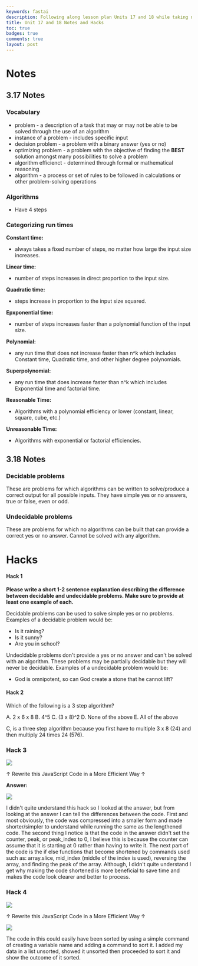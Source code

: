 ```yaml
---
keywords: fastai
description: Following along lesson plan Units 17 and 18 while taking notes and doing the Hacks.
title: Unit 17 and 18 Notes and Hacks
toc: true 
badges: true
comments: true
layout: post
---
```


# Notes

## 3.17 Notes

### Vocabulary

- problem - a description of a task that may or may not be able to be solved through the use of an algorithm
- instance of a problem - includes specific input
- decision problem - a problem with a binary answer (yes or no)
- optimizing problem - a problem with the objective of finding the **BEST** solution amongst many possibilities to solve a problem
- algorithm efficienct - determined through formal or mathematical reasoning
- algorithm - a process or set of rules to be followed in calculations or other problem-solving operations

### Algorithms

- Have 4 steps

### Categorizing run times

**Constant time:**
- always takes a fixed number of steps, no matter how large the input size increases.

**Linear time:**
- number of steps increases in direct proportion to the input size.

**Quadratic time:**
- steps increase in proportion to the input size squared.

**Epxponential time:**
- number of steps increases faster than a polynomial function of the input size.

**Polynomial:**
- any run time that does not increase faster than n^k which includes Constant time, Quadratic time, and other higher degree polynomials.

**Superpolynomial:**
- any run time that does increase faster than n^k which includes Exponential time and factorial time.

**Reasonable Time:**
- Algorithms with a polynomial efficiency or lower (constant, linear, square, cube, etc.)

**Unreasonable Time:**
- Algorithms with exponential or factorial efficiencies.

## 3.18 Notes

### Decidable problems

These are problems for which algorithms can be written to solve/produce a correct output for all possible inputs. They have simple yes or no answers, true or false, even or odd.

### Undecidable problems

These are problems for which no algorithms can be built that can provide a correct yes or no answer. Cannot be solved with any algorithm. 

# Hacks

#### Hack 1

**Please write a short 1-2 sentence explanation describing the difference between decidable and undecidable problems. Make sure to provide at least one example of each.**

Decidable problems can be used to solve simple yes or no problems. Examples of a decidable problem would be: 
- Is it raining?
- Is it sunny?
- Are you in school?

Undecidable problems don't provide a yes or no answer and can't be solved with an algorithm. These problems may be partially decidable but they will never be decidable. Examples of a undecidable problem would be: 
- God is omnipotent, so can God create a stone that he cannot lift?

#### Hack 2 

Which of the following is a 3 step algorithm?

A. 2 x 6 x 8
B. 4^5
C. (3 x 8)^2
D. None of the above
E. All of the above

C, is a three step algorithm because you first have to multiple 3 x 8 (24) and then multiply 24 times 24 (576).

### Hack 3

![]({{site.baseurl}}/images/hack3.jpg)

↑ Rewrite this JavaScript Code in a More Efficient Way ↑

**Answer:**

![]({{site.baseurl}}/images/hack3-1.jpg)

I didn't quite understand this hack so I looked at the answer, but from looking at the answer I can tell the differences between the code. First and most obviously, the code was compressed into a smaller form and made shorter/simpler to understand while running the same as the lengthened code. The second thing I notice is that the code in the answer didn't set the counter, peak, or peak_index to 0, I believe this is because the counter can assume that it is starting at 0 rather than having to write it. The next part of the code is the if else functions that become shortened by commands used such as: array.slice, mid_index (middle of the index is used), reversing the array, and finding the peak of the array. Although, I didn't quite understand I get why making the code shortened is more beneficial to save time and makes the code look clearer and better to process.  

### Hack 4

![]({{site.baseurl}}/images/hack4.jpg)

↑ Rewrite this JavaScript Code in a More Efficient Way ↑

![]({{site.baseurl}}/images/hack4-1.jpg)

The code in this could easily have been sorted by using a simple command of creating a variable name and adding a command to sort it. I added my data in a list unsorted, showed it unsorted then proceeded to sort it and show the outcome of it sorted. 